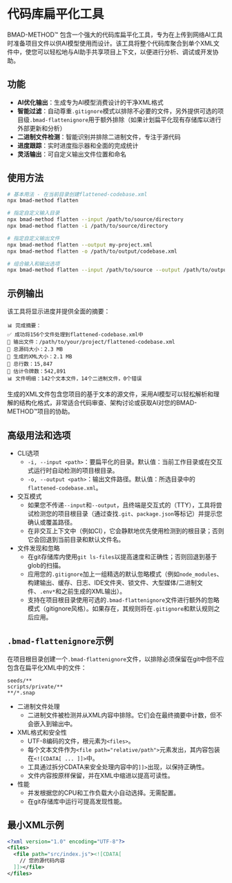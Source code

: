 # 代码库扁平化工具

BMAD-METHOD™ 包含一个强大的代码库扁平化工具，专为在上传到网络AI工具时准备项目文件以供AI模型使用而设计。该工具将整个代码库聚合到单个XML文件中，使您可以轻松地与AI助手共享项目上下文，以便进行分析、调试或开发协助。

## 功能

- **AI优化输出**：生成专为AI模型消费设计的干净XML格式
- **智能过滤**：自动尊重`.gitignore`模式以排除不必要的文件，另外提供可选的项目级`.bmad-flattenignore`用于额外排除（如果计划扁平化现有存储库以进行外部更新和分析）
- **二进制文件检测**：智能识别并排除二进制文件，专注于源代码
- **进度跟踪**：实时进度指示器和全面的完成统计
- **灵活输出**：可自定义输出文件位置和命名

## 使用方法

```bash
# 基本用法 - 在当前目录创建flattened-codebase.xml
npx bmad-method flatten

# 指定自定义输入目录
npx bmad-method flatten --input /path/to/source/directory
npx bmad-method flatten -i /path/to/source/directory

# 指定自定义输出文件
npx bmad-method flatten --output my-project.xml
npx bmad-method flatten -o /path/to/output/codebase.xml

# 组合输入和输出选项
npx bmad-method flatten --input /path/to/source --output /path/to/output/codebase.xml
```

## 示例输出

该工具将显示进度并提供全面的摘要：

```text
📊 完成摘要：
✅ 成功将156个文件处理到flattened-codebase.xml中
📁 输出文件：/path/to/your/project/flattened-codebase.xml
📏 总源码大小：2.3 MB
📄 生成的XML大小：2.1 MB
📝 总行数：15,847
🔢 估计令牌数：542,891
📊 文件明细：142个文本文件，14个二进制文件，0个错误
```

生成的XML文件包含您项目的基于文本的源文件，采用AI模型可以轻松解析和理解的结构化格式，非常适合代码审查、架构讨论或获取AI对您的BMAD-METHOD™项目的协助。

## 高级用法和选项

- CLI选项
  - `-i, --input <path>`：要扁平化的目录。默认值：当前工作目录或在交互式运行时自动检测的项目根目录。
  - `-o, --output <path>`：输出文件路径。默认值：所选目录中的`flattened-codebase.xml`。
- 交互模式
  - 如果您不传递`--input`和`--output`，且终端是交互式的（TTY），工具将尝试检测您的项目根目录（通过查找`.git`、`package.json`等标记）并提示您确认或覆盖路径。
  - 在非交互上下文中（例如CI），它会静默地优先使用检测到的根目录；否则它会回退到当前目录和默认文件名。
- 文件发现和忽略
  - 在git存储库内使用`git ls-files`以提高速度和正确性；否则回退到基于glob的扫描。
  - 应用您的`.gitignore`加上一组精选的默认忽略模式（例如`node_modules`、构建输出、缓存、日志、IDE文件夹、锁文件、大型媒体/二进制文件、`.env*`和之前生成的XML输出）。
  - 支持在项目根目录使用可选的`.bmad-flattenignore`文件进行额外的忽略模式（gitignore风格）。如果存在，其规则将在`.gitignore`和默认规则之后应用。

## `.bmad-flattenignore`示例

在项目根目录创建一个`.bmad-flattenignore`文件，以排除必须保留在git中但不应包含在扁平化XML中的文件：

```text
seeds/**
scripts/private/**
**/*.snap
```

- 二进制文件处理
  - 二进制文件被检测并从XML内容中排除。它们会在最终摘要中计数，但不会嵌入到输出中。
- XML格式和安全性
  - UTF-8编码的文件，根元素为`<files>`。
  - 每个文本文件作为`<file path="relative/path">`元素发出，其内容包装在`<![CDATA[ ... ]]>`中。
  - 工具通过拆分CDATA来安全处理内容中的`]]>`出现，以保持正确性。
  - 文件内容按原样保留，并在XML中缩进以提高可读性。
- 性能
  - 并发根据您的CPU和工作负载大小自动选择。无需配置。
  - 在git存储库中运行可提高发现性能。

## 最小XML示例

```xml
<?xml version="1.0" encoding="UTF-8"?>
<files>
  <file path="src/index.js"><![CDATA[
    // 您的源代码内容
  ]]></file>
</files>
```